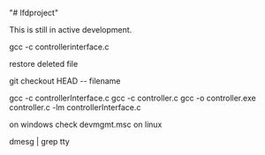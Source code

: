 "# lfdproject" 

This is still in active development.

gcc -c controllerinterface.c

restore deleted file

git checkout HEAD -- filename

gcc -c controllerInterface.c
gcc -c controller.c
gcc -o controller.exe controller.c -lm controllerInterface.c

on windows check devmgmt.msc
on linux

dmesg | grep tty
